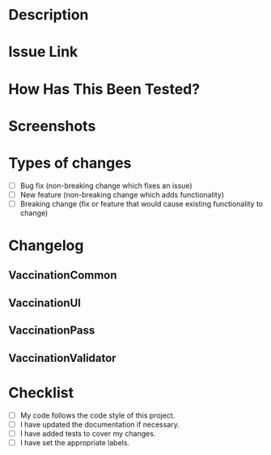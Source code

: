 <!--- 
  Provide a general summary of your changes in the Title above.
  Format: 
    EBH-1234: Short summary of the changes
-->

# Description
<!--- 
  Describe your changes in detail.
  Highlight anything out of the ordinary.
  Why is this change required? What problem does it solve?
-->

# Issue Link
<!--- 
  This project only accepts pull requests related to open issues.
  If suggesting a new feature or change, please discuss it in an issue first.
  If fixing a bug, there should be an issue describing it with steps to reproduce.
  Please link to the issue here:
-->

# How Has This Been Tested?
<!--- 
  Please describe in detail how you tested your changes.
  Include details of your testing environment, and the tests you ran to
  see how your change affects other areas of the code, etc.
-->

# Screenshots
<!--- If appropriate. -->

# Types of changes
<!--- 
  What types of changes does your code introduce?
  Put an `x` in all the boxes that apply:
-->
- [ ] Bug fix (non-breaking change which fixes an issue)
- [ ] New feature (non-breaking change which adds functionality)
- [ ] Breaking change (fix or feature that would cause existing functionality to change)

# Changelog
<!--- 
  DON'T write anything here - use the sections below :-)
  
  This part will be automatically added to the `CHANGELOG.md` files of the components.
  The changelogs will be consumed by _external_ companies (e.g. TK). 
  Describe  what has changed in terms _they_ can understand.
  Keep in mind, that `eGA` consumers have a different view than `PlatformUI` consumers.
  If any action is required on their side, describe what needs to be done.

  Format/Examples:
    - [major] Add `Foo` dependency to `Bar` to be able to do amazing things (EBH-1234).
      When instantiating `Bar` you now also need to pass in an instance of `Foo`.
      The provided shared instance `Foo.shared` can be used.
      To really do amazing things, the feature flag `AMAZING` needs to be activated.
    - [minor] Add an option to `FancyCustomView` to specify the font size (EBH-4321).
    - [patch] Fixed a race condition that cause the request of `PoorObjects` to fail sometimes (EBH-2324).
-->

## VaccinationCommon

## VaccinationUI

## VaccinationPass

## VaccinationValidator

# Checklist
<!--- 
  Go over all the following points, and put an `x` in all the boxes that apply.
  If they do _not_ apply, ~~strike~~ them through.
  If you're unsure about any of these, don't hesitate to ask. We're here to help!
-->
- [ ] My code follows the code style of this project.
- [ ] I have updated the documentation if necessary.
- [ ] I have added tests to cover my changes.
- [ ] I have set the appropriate labels.
